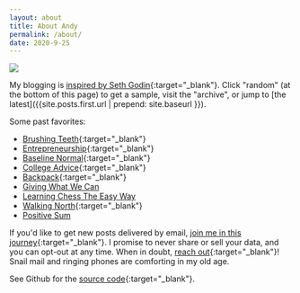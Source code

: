 ```yaml
---
layout: about
title: About Andy
permalink: /about/
date: 2020-9-25
---
```


![](/img/headshot.png#S)

My blogging is [inspired by Seth Godin](https://seths.blog/2019/06/writing-not-plastics-not-wall-street/){:target="_blank"}. Click "random" (at the bottom of this page) to get a sample, visit the "archive", or jump to [the latest]({{site.posts.first.url | prepend: site.baseurl }}).

Some past favorites:
- [Brushing Teeth](https://andytrattner.com/brushing-teeth.html){:target="_blank"}
- [Entrepreneurship](https://andytrattner.com/entrepreneurship.html){:target="_blank"}
- [Baseline Normal](https://andytrattner.com/normal.html){:target="_blank"}
- [College Advice](https://andytrattner.com/college-advice.html){:target="_blank"}
- [Backpack](https://andytrattner.com/backpack.html){:target="_blank"}
- [Giving What We Can](https://andytrattner.com/giving-what-we-can.html)
- [Learning Chess The Easy Way](https://andytrattner.com/chess-the-easy-way.html)
- [Walking North](
https://andytrattner.com/walking-north.html){:target="_blank"}
- [Positive Sum](https://andytrattner.com/positive-sum.html)

If you'd like to get new posts delivered by email, [join me in this journey](https://forms.gle/TngB7wUG2V2YVB6D9){:target="_blank"}. I promise to never share or sell your data, and you can opt-out at any time. When in doubt, [reach out](https://forms.gle/kwANcR9NaYDAHDD16){:target="_blank"}! Snail mail and ringing phones are comforting in my old age.

See Github for the [source code](https://github.com/trattner/trattner.github.io/){:target="_blank"}.

<!--

I've previously posted [some links to what the Internet has said about me](https://andytrattner.com/February-2020.html#on-social-media-and-google){:target="_blank"}.


I enjoy [cooking](https://github.com/trattner/atratt/blob/master/_posts/2019-1-31-food.md) and I always do the dishes. Once upon a time, [I made a fancy battlebot](https://github.com/trattner/atratt/blob/master/_posts/2019-1-31-battlebot.md). I'm often tempted to play poker [against my best interests](https://github.com/trattner/atratt/blob/master/_posts/2019-1-25-poker-sim.md). I am affectionate towards animals but don't like having pets. I cry during beautiful movie moments. I dare you to beat me at ping pong and would love to throw a frisbee.

Words my friends use to describe me: genuine, friendly, introspective, self-improving, spontaneous, quirky.

I have a diverse professional background including [ReadMe](https://andytrattner.com/March-2020.html), [Scale AI](https://andytrattner.com/Scale-AI.html), [Lean On Me](https://lean0n.me/), [the White House](https://blog.ed.gov/2017/07/the-ability-to-inspire/), and [the Space Station](https://ntrs.nasa.gov/citations/20160001341). I tend to move fast, for example earning [my degree in math + CS from MIT](/img/mit-diploma.png) (Course 18c) in 3 years versus the standard 4 years.

Engage me with your questions and feedback! Let's reconnect after years of radio silence! When in doubt, [reach out](https://forms.gle/kwANcR9NaYDAHDD16){:target="_blank"}. Snail mail and ringing phones are comforting in my old age.

If you happen to have my number, call anytime&mdash;I love phone tag (and friendship is timeless). There's really no need to text and ask if I'm available. In fact, I might not answer since I don't like texting or notifications in general.

-->
